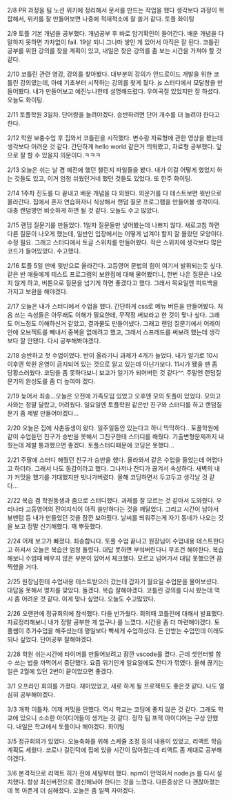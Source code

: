<!-- 2/8 보고 -->
2/8
PR 과정을 팀 노션 위키에 정리해서 문서를 만드는 작업을 했다
생각보다 과정이 복잡해서, 위키를 잘 만들어보면 나중에 적재적소에 잘 쓸거 같다.
토플 화이팅

<!-- 2/9 보고 -->
2/9
토플 기본 개념을 공부했다. 개념공부 후 바로 암기확인이 들어간다.
배운 개념을 다 말하지 못하면 가차없이 fail. 19살 되니 그나마 쌓인 게 있어서 아직은 잘 된다.
코틀린 공부를 위한 강의를 찾을 계획이 있고, 내일은 찾은 강의를 좀 보는 시간을 가져야 할 것 같다.

<!-- 2/10 보고 -->
2/10
코틀린 관련 영강, 강의를 찾아봤다. 대부분의 강의가 안드로이드 개발을 위한
코틀린 강의였는데, 아예 기초부터 시작하는 강의를 찾게 됬다. 
js 스터디에서 모달창을 만들어봤다. 내가 만들어보고 예진누나한테 설명해드렸다. 
우여곡절 있었지만 잘 하셨다. 오늘도 화이팅. 

<!-- 2/11 보고 -->
2/11
토플학원 3일차. 단어량을 늘려야겠다. 승반하려면 단어 개수를 더 늘려야 한다고 한다.

<!-- 2/12 보고 -->
2/12
학원 보충수업 후 집와서 코틀린을 시작했다. 변수랑 자료형에 관한 영상을 봤는데 생각보다 어려운 것 같다.
간단하게 hello world 같은거 띄워봤고, 자료형 공부했다. 앞으로 잘 할 수 있을지 의문이다.ㅋㅋㅋ

<!-- 2/13 보고 -->
2/13
오늘은 쉬는 날 겸 예전에 했던 챌린지 파일들을 봤다. 내가 이걸 어떻게 했었지 하는 것들도 있고, 
이거 엄청 쉬웠던거네 했던 것들도 있었다. 또 한주 화이팅.

<!-- 2/14 보고 -->
2/14
1주차 진도를 다 끝내고 배운 개념을 다 외웠다. 외운거를 다 테스트보면 윗반으로 올라간다.
집에서 혼자 연습하자니 식상해서 랜덤 질문 프로그램을 만들어볼 생각이다. 
대충 랜덤명언 비슷하게 하면 될 것 같다. 오늘도 수고 많았다.

<!-- 2/15 보고 -->
2/15
랜덤 질문기를 만들었다. 1일차 질문들만 넣어봤는데 나쁘지 않다. 새로고침 하면 다른 질문이 나오게 했는데, 일반인 입장에서는 어떻게 넘겨야 할지 잘 몰랐던 모양이다. 수정 필요. 그래고 스터디에서 토글 스위치를 만들어봤다. 작은 스위치에 생각보다 많은 코드가 들어있었다. 수고했다.

<!-- 2/16 보고 -->
2/16
토플 5일 만에 윗반으로 올라간다. 고등영어 문법의 힘이 여기서 발휘되는듯 싶다. 같은 반 애들에게 테스트 프로그램의 보완점에 대해 물어봤더니, 
한번 나온 질문은 나오지 않게 하고, 버튼으로 질문을 넘기게 하면 좋겠다고 했다. 그래서 목요일엔 피드백을 가지고 보완을 해야겠다.

<!-- 2/17 보고 -->
2/17
오늘은 내가 스터디에서 수업을 했다. 간단하게 css로 메뉴 버튼을 만들어봤다. 처음 쓰는 속성들은 아무래도 이해가 필요한데, 무작정 써보라고 한 것이 맞나 싶다.
그래도 어느정도 이해하신거 같았고, 결과물도 만들어냈다. 그래고 랜덤 질문기에서 어레이 안에 오브젝트를 빼내서 중복을 없애려고 했고, 그래서 스프레드를 써보려
했는데 생각보다 잘 안됐다. 다시 공부해봐야겠다.

<!-- 2/18 보고 -->
2/18
승반하고 첫 수업이었다. 반이 올라가니 과제가 4개가 늘었다. 내가 알기로 10시 이후엔 학원 운영이 금지되어 있는 것으로 알고 있는데 아닌가보다. 11시가 됐을 땐 좀 당황스러웠다. 코딩을 좀 못하다보니 보고가 일기가 되어버린 것 같다^^. 주말엔 랜덤질문기의 완성도를 좀 더 높여야 겠다.

<!-- 2/19 보고 -->
2/19
늦어서 죄송...오늘은 오전에 가족모임 있었고 오후엔 모의 토플이 있었다. 모의고사와는 정말 달랐고, 어려웠다. 일요일엔 토플학원 같은반 친구와 스터디를 하고 랜덤질문기 좀 제발 만들어야겠다...

<!-- 2/20 보고 -->
2/20
오늘은 집에 사촌동생이 왔다. 일주일동안 있는다고 하니 막막하다..
토플학원에 같이 수업듣던 친구가 승반을 못해서 그친구한테 스터디를 해줬다. 기출변형문제까지 내줬는데 제발 통과했으면 좋겠다.
토플스터디때문에 코딩은 못했다...

<!-- 2/21 보고 -->
2/21
주말에 스터디 해줬던 친구가 승반을 했다. 올라와서 같은 수업을 들었는데 어렵다고 하더라. 그래서 나도 동감이라고 했다.
그나저나 잔디가 끊겨서 속상하다. 새벽의 내가 커밋을 했기를 기대했지만 빗나가버렸다. 올해 코딩하면서 두고두고 생각날 것 같다...

<!-- 2/22 보고 -->
2/22
복습 겸 학원동생과 줌으로 스터디했다. 과제를 잘 모르는 것 같아서 도와줬다. 우리나라 고등영어의 잔여지식이 아직 쓸만하다는 것을 깨달았다.
그리고 시간이 남아서 뷰멘텀 등 내가 만들었던 것을 잠깐 보여줬다. 날씨를 띄워주는게 자기 동네가 나오는 것을 보고 정말 신기해했다. 꽤 뿌듯했다.

<!-- 2/24 보고 -->
2/24
어제 보고가 빠졌다. 죄송합니다.
토플 수업 끝나고 원장님이 수업내용 테스트한다고 하셔서 오늘은 복습만 엄청 돌렸다. 대답 못하면 부숴버린다니 무조건 해야한다.
복습해보니 수업때 배우지 않은 부분이 있어서 체크했다. 모르고 넘어가서 대답 못했으면 끔찍했을 거다.

<!-- 2/25 보고 -->
2/25
원장님한테 수업내용 테스트받으러 갔는데 갑자기 월요일 수업분을 물어보셨다. 대답을 못해서 명치를 맞았다. 돌겠다. 복습 잘해야겠다.
코틀린 강의를 다시 봤는데 역시 좀 어려운 것 같다. 이게 맞나 싶었다. 오늘도 수고많았다.

<!-- 2/26 보고 -->
2/26
오랜만에 정규회의에 참석했다. 다들 반가웠다.
회의때 코틀린에 대해서 발표했다. 자료정리해보니 내가 정말 공부한 게 없구나 를 느꼈다. 시간을 좀 더 마련해야겠다.
토플쌤이 추가수업을 해주셨는데 평일보다 빡세게 수업하셨다. 돈 안받는 수업인데 이래도 되나 싶었다. 단어공부 잘해야겠다.

<!-- 2/28 보고 -->
2/28
학원 쉬는시간에 타이머를 만들어보려고 잠깐 vscode를 켰다. 근데 셋인터벌 함수 쓰는 법을 까먹어서 중단했다. 요즘 위기인게 일요일에도 잔디가 깎였다. 
올해 끊기는 일은 2월에 있던 2번이 끝이었으면 좋겠다.

<!-- 3/1 보고 -->
3/1
오프라인 회의를 가졌다. 재미있었고, 새로 하게 될 프로젝트도 좋은것 같다. 나도 열심히 공부해야겠다.

<!-- 3/3 보고 -->
3/3
개학 이틀차. 어제 커밋을 안했다. 역시 학교는 코딩에 좋지 않은 것 같다. 그래도 학교에 있으니 소소한 아이디어들이 생기는 것 같다. 
정작 팀 프젝 아이디어는 구상 안했다. 내일은 학교에서 토플이나 해야겠다. 화이팅

<!-- 3/5 보고 -->
3/5
정규회의가 있었다. 오늘축화를 위해 스케쥴 조정 등의 내용이 있었고, 리액트 학습 계획도 세웠다. 코로나 걸린덕에 집에 있을 시간이 많아졌는데
리액트 좀 제대로 공부해야겠다. 

<!-- 3/6 보고 -->
3/6
본격적으로 리액트 히가 전에 세팅부터 했다. npm이 안먹혀서 node.js 를 다시 설치했다. 항상 최신버전으로 갱신해놔야 한다는 것을 느꼈다.
다른증상은 다 괜찮아졌는데 목 아픈게 더 심해졌다. 오늘은 좀 일찍 자야겠다.
